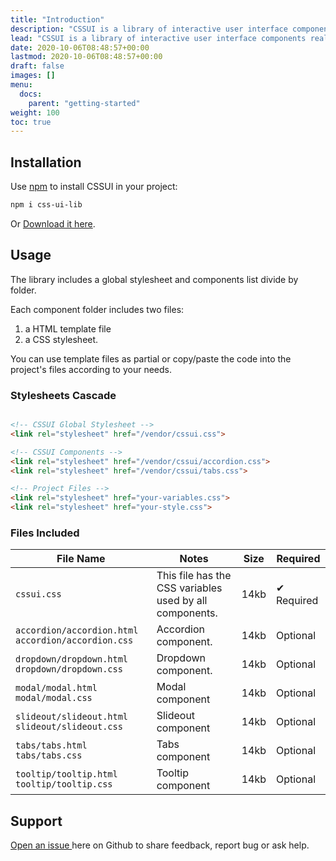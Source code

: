 ```yaml
---
title: "Introduction"
description: "CSSUI is a library of interactive user interface components realized in pure HTML and CSS"
lead: "CSSUI is a library of interactive user interface components realized in pure HTML and CSS"
date: 2020-10-06T08:48:57+00:00
lastmod: 2020-10-06T08:48:57+00:00
draft: false
images: []
menu:
  docs:
    parent: "getting-started"
weight: 100
toc: true
---
```


## Installation

Use [npm](https://www.npmjs.com/package/css-ui-lib) to install CSSUI in your project:

```bash
npm i css-ui-lib
```

Or <a href="/cssui.zip">Download it here</a>.

## Usage

The library includes a global stylesheet and components list divide by folder.

Each component folder includes two files:

1. a HTML template file
2. a CSS stylesheet.

You can use template files as partial or copy/paste the code into the project's files according to your needs.

### Stylesheets Cascade

```html

<!-- CSSUI Global Stylesheet -->
<link rel="stylesheet" href="/vendor/cssui.css">

<!-- CSSUI Components -->
<link rel="stylesheet" href="/vendor/cssui/accordion.css">
<link rel="stylesheet" href="/vendor/cssui/tabs.css">

<!-- Project Files -->
<link rel="stylesheet" href="your-variables.css">
<link rel="stylesheet" href="your-style.css">
```
### Files Included
<table> 
	<thead> 
		<tr> 
			<th>File Name</th> 
			<th>Notes</th> 
			<th class="text-center no-wrap">Size</th>
			<th class="text-center no-wrap">Required</th> 
		</tr> 
	</thead> 
	<tbody> 
    <tr> 
    	<td class="fs-6"><code><span>cssui.css</span></code></td> 
    	<td class="fs-6">
    		This file has the CSS variables used by all components.
    	</td>
    	<td class="text-center fs-6">14kb</td> 
    	<td class="text-center fs-6 text-success no-wrap">✔ Required</td>
    </tr>
    <tr> 
    	<td class="fs-6">
        <code><span>accordion/accordion.html</span></code>
        <code><span>accordion/accordion.css</span></code>
      </td> 
    	<td class="fs-6">
    		Accordion component.
    	</td>
    	<td class="text-center fs-6">14kb</td> 
    	<td class="text-center fs-6 no-wrap">Optional</td>
    </tr>
        <tr> 
    	<td>
        <code><span>dropdown/dropdown.html</span></code>
        <code><span>dropdown/dropdown.css</span></code>
      </td> 
    	<td class="fs-6">
    		Dropdown component.
    	</td>
    	<td class="text-center fs-6">14kb</td> 
    	<td class="text-center fs-6 no-wrap">Optional</td>
    </tr>
    <tr> 
    	<td class="fs-6">
        <code><span>modal/modal.html</span></code>
        <code><span>modal/modal.css</span></code>
      </td> 
    	<td class="fs-6">
    		Modal component
    	</td>
    	<td class="text-center fs-6">14kb</td> 
    	<td class="text-center fs-6 no-wrap">Optional</td>
    </tr>
    <tr> 
    	<td class="fs-6">
        <code><span>slideout/slideout.html</span></code>
        <code><span>slideout/slideout.css</span></code>
      </td> 
    	<td class="fs-6">
    		Slideout component
    	</td>
    	<td class="text-center fs-6">14kb</td> 
    	<td class="text-center fs-6 no-wrap">Optional</td>
    </tr>
    <tr> 
    	<td class="fs-6">
        <code><span>tabs/tabs.html</span></code>
        <code><span>tabs/tabs.css</span></code>
      </td> 
    	<td class="fs-6">
    		Tabs component
    	</td>
    	<td class="text-center fs-6">14kb</td> 
    	<td class="text-center fs-6 no-wrap">Optional</td>
    </tr>
    <tr> 
    	<td class="fs-6">
        <code><span>tooltip/tooltip.html</span></code>
        <code><span>tooltip/tooltip.css</span></code>
      </td> 
    	<td class="fs-6">
    		Tooltip component
    	</td>
    	<td class="text-center fs-6">14kb</td> 
    	<td class="text-center fs-6 text-success no-wrap">Optional</td>
    </tr>
  </tbody> 
</table>

## Support

[Open an issue ](https://github.com/zetareticoli/cssui/issues) here on Github to share feedback, report bug or ask help.
